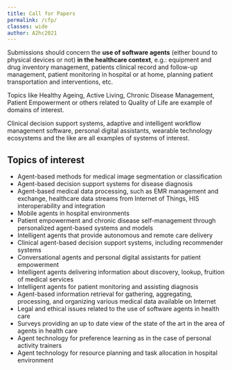 ```yaml
---
title: Call for Papers
permalink: /cfp/
classes: wide
author: A2hc2021
---
```


Submissions should concern the **use of software agents** (either bound to physical devices or not) **in the healthcare context**, e.g.: equipment and drug inventory management, patients clinical record and follow-up management, patient monitoring in hospital or at home, planning patient transportation and interventions, etc.

Topics like Healthy Ageing, Active Living, Chronic Disease Management, Patient Empowerment or others related to Quality of Life are example of domains of interest.

Clinical decision support systems, adaptive and intelligent workflow management software, personal digital assistants, wearable technology ecosystems and the like are all examples of systems of interest.

## Topics of interest

 - Agent-based methods for medical image segmentation or classification
 - Agent-based decision support systems for disease diagnosis
 - Agent-based medical data processing, such as EMR management and exchange, healthcare data streams from Internet of Things, HIS interoperability and integration
 - Mobile agents in hospital environments
 - Patient empowerment and chronic disease self-management through personalized agent-based systems and models
 - Intelligent agents that provide autonomous and remote care delivery
 - Clinical agent-based decision support systems, including recommender systems
 - Conversational agents and personal digital assistants for patient empowerment
 - Intelligent agents delivering information about discovery, lookup, fruition of medical services
 - Intelligent agents for patient monitoring and assisting diagnosis
 - Agent-based information retrieval for gathering, aggregating, processing, and organizing various medical data available on Internet
 - Legal and ethical issues related to the use of software agents in health care
 - Surveys providing an up to date view of the state of the art in the area of agents in health care
 - Agent technology for preference learning as in the case of personal activity trainers
 - Agent technology for resource planning and task allocation in hospital environment
